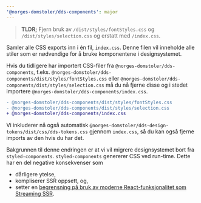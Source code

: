 ```yaml
---
'@norges-domstoler/dds-components': major
---
```


> **TLDR;** Fjern bruk av `/dist/styles/fontStyles.css` og `/dist/styles/selection.css` og erstatt med `/index.css`.

Samler alle CSS exports inn i én fil, `index.css`.
Denne filen vil inneholde alle stiler som er nødvendige for å bruke komponentene i designsystemet.

Hvis du tidligere har importert CSS-filer fra `@norges-domstoler/dds-components`, f.eks. `@norges-domstoler/dds-components/dist/styles/fontStyles.css` eller `@norges-domstoler/dds-components/dist/styles/selection.css` må du nå fjerne disse og i stedet importere `@norges-domstoler/dds-components/index.css`.

```diff
- @norges-domstoler/dds-components/dist/styles/fontStyles.css
- @norges-domstoler/dds-components/dist/styles/selection.css
+ @norges-domstoler/dds-components/index.css
```

Vi inkluderer nå også automatisk `@norges-domstoler/dds-design-tokens/dist/css/dds-tokens.css` gjennom `index.css`, så du kan også fjerne imports av den hvis du har det.

Bakgrunnen til denne endringen er at vi vil migrere designsystemet bort fra `styled-components`.
`styled-components` genererer CSS ved run-time.
Dette har en del negative konsekvenser som

- dårligere ytelse,
- kompliserer SSR oppsett, og,
- setter en [begrensning på bruk av moderne React-funksjonalitet som Streaming SSR](https://github.com/styled-components/styled-components/issues/3658).
